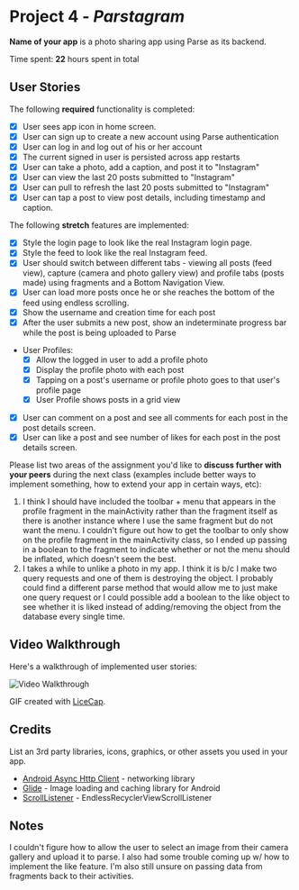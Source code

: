 
# Project 4 - *Parstagram*

**Name of your app** is a photo sharing app using Parse as its backend.

Time spent: **22** hours spent in total

## User Stories

The following **required** functionality is completed:

- [X] User sees app icon in home screen.
- [X] User can sign up to create a new account using Parse authentication
- [X] User can log in and log out of his or her account
- [X] The current signed in user is persisted across app restarts
- [X] User can take a photo, add a caption, and post it to "Instagram"
- [X] User can view the last 20 posts submitted to "Instagram"
- [X] User can pull to refresh the last 20 posts submitted to "Instagram"
- [X] User can tap a post to view post details, including timestamp and caption.

The following **stretch** features are implemented:

- [X] Style the login page to look like the real Instagram login page.
- [X] Style the feed to look like the real Instagram feed.
- [X] User should switch between different tabs - viewing all posts (feed view), capture (camera and photo gallery view) and profile tabs (posts made) using fragments and a Bottom Navigation View.
- [X] User can load more posts once he or she reaches the bottom of the feed using endless scrolling.
- [X] Show the username and creation time for each post
- [X] After the user submits a new post, show an indeterminate progress bar while the post is being uploaded to Parse
- User Profiles:
  - [X] Allow the logged in user to add a profile photo
  - [X] Display the profile photo with each post
  - [X] Tapping on a post's username or profile photo goes to that user's profile page
  - [X] User Profile shows posts in a grid view
- [X] User can comment on a post and see all comments for each post in the post details screen.
- [X] User can like a post and see number of likes for each post in the post details screen.

Please list two areas of the assignment you'd like to **discuss further with your peers** during the next class (examples include better ways to implement something, how to extend your app in certain ways, etc):

1. I think I should have included the toolbar + menu that appears in the profile fragment in the mainActivity rather than the fragment itself as there is another instance where I use the same fragment but do not want the menu. I couldn't figure out how to get the toolbar to only show on the profile fragment in the mainActivity class, so I ended up passing in a boolean to the fragment to indicate whether or not the menu should be inflated, which doesn't seem the best.
2. I takes a while to unlike a photo in my app. I think it is b/c I make two query requests and one of them is destroying the object. I probably could find a different parse method that would allow me to just make one query request or I could possible add a boolean to the like object to see whether it is liked instead of adding/removing the object from the database every single time.

## Video Walkthrough

Here's a walkthrough of implemented user stories:

<img src='https://github.com/hyang00/Parstagram/blob/master/Parstagram5.gif' width='' alt='Video Walkthrough' />

GIF created with [LiceCap](http://www.cockos.com/licecap/).

## Credits

List an 3rd party libraries, icons, graphics, or other assets you used in your app.

- [Android Async Http Client](http://loopj.com/android-async-http/) - networking library
- [Glide](https://github.com/bumptech/glide) - Image loading and caching library for Android
- [ScrollListener](https://gist.github.com/nesquena/d09dc68ff07e845cc622) - EndlessRecyclerViewScrollListener


## Notes

I couldn't figure how to allow the user to select an image from their camera gallery and upload it to parse. I also had some trouble coming up w/ how to implement the like feature. I'm also still unsure on passing data from fragments back to their activities. 

